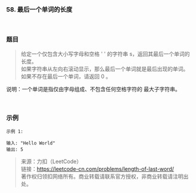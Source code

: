 ### 58. 最后一个单词的长度

<br>

### 题目

> 给定一个仅包含大小写字母和空格 ' ' 的字符串 s，返回其最后一个单词的长度。<br>
如果字符串从左向右滚动显示，那么最后一个单词就是最后出现的单词。<br>
如果不存在最后一个单词，请返回 0 。

说明：一个单词是指仅由字母组成、不包含任何空格字符的 最大子字符串。

<br>

### 示例
```
示例 1:

输入: "Hello World"
输出: 5
```

>来源：力扣（LeetCode）<br>
链接：https://leetcode-cn.com/problems/length-of-last-word/<br>
著作权归领扣网络所有。商业转载请联系官方授权，非商业转载请注明出处。

<br>
